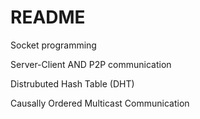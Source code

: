 # README #

Socket programming

Server-Client AND P2P communication

Distrubuted Hash Table (DHT)

Causally Ordered Multicast Communication
